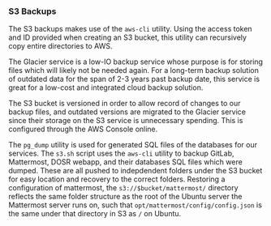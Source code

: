 
### S3 Backups

The S3 backups makes use of the `aws-cli` utility. Using the access token and ID provided when creating an S3 bucket, this utility can recursively copy entire directories to AWS. 

The Glacier service is a low-IO backup service whose purpose is for storing files which will likely not be needed again. For a long-term backup solution of outdated data for the span of 2-3 years past backup date, this service is great for a low-cost and integrated cloud backup solution. 

The S3 bucket is versioned in order to allow record of changes to our backup files, and outdated versions are migrated to the Glacier service since their storage on the S3 service is unnecessary spending.  This is configured through the AWS Console online. 

The `pg_dump` utility is used for generated SQL files of the databases for our services. The `s3.sh` script uses the `aws-cli` utility to backup GitLab, Mattermost, DOSR webapp, and their databases SQL files which were dumped. These are all pushed to indepdendent folders under the S3 bucket for easy location and recovery to the correct folders. Restoring a configuration of mattermost, the `s3://$bucket/mattermost/` directory reflects the same folder structure as the root of the Ubuntu server the Mattermost server runs on, such that `opt/mattermost/config/config.json` is the same under that directory in S3 as `/` on Ubuntu. 
